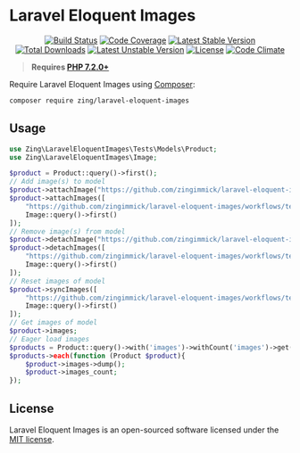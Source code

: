 # Laravel Eloquent Images
<p align="center">
<a href="https://github.com/zingimmick/laravel-eloquent-images/actions"><img src="https://github.com/zingimmick/laravel-eloquent-images/workflows/tests/badge.svg" alt="Build Status"></a>
<a href="https://codecov.io/gh/zingimmick/laravel-eloquent-images"><img src="https://codecov.io/gh/zingimmick/laravel-eloquent-images/branch/main/graph/badge.svg" alt="Code Coverage" /></a>
<a href="https://packagist.org/packages/zing/laravel-eloquent-images"><img src="https://poser.pugx.org/zing/laravel-eloquent-images/v/stable.svg" alt="Latest Stable Version"></a>
<a href="https://packagist.org/packages/zing/laravel-eloquent-images"><img src="https://poser.pugx.org/zing/laravel-eloquent-images/downloads" alt="Total Downloads"></a>
<a href="https://packagist.org/packages/zing/laravel-eloquent-images"><img src="https://poser.pugx.org/zing/laravel-eloquent-images/v/unstable.svg" alt="Latest Unstable Version"></a>
<a href="https://packagist.org/packages/zing/laravel-eloquent-images"><img src="https://poser.pugx.org/zing/laravel-eloquent-images/license" alt="License"></a>
<a href="https://codeclimate.com/github/zingimmick/laravel-eloquent-images/maintainability"><img src="https://api.codeclimate.com/v1/badges/3d8276d89c4f346eddd5/maintainability" alt="Code Climate" /></a>
</p>

> **Requires [PHP 7.2.0+](https://php.net/releases/)**

Require Laravel Eloquent Images using [Composer](https://getcomposer.org):

```bash
composer require zing/laravel-eloquent-images
```
## Usage

```php
use Zing\LaravelEloquentImages\Tests\Models\Product;
use Zing\LaravelEloquentImages\Image;

$product = Product::query()->first();
// Add image(s) to model
$product->attachImage("https://github.com/zingimmick/laravel-eloquent-images/workflows/tests/badge.svg");
$product->attachImages([
    "https://github.com/zingimmick/laravel-eloquent-images/workflows/tests/badge.svg",
    Image::query()->first()
]);
// Remove image(s) from model
$product->detachImage("https://github.com/zingimmick/laravel-eloquent-images/workflows/tests/badge.svg");
$product->detachImages([
    "https://github.com/zingimmick/laravel-eloquent-images/workflows/tests/badge.svg",
    Image::query()->first()
]);
// Reset images of model
$product->syncImages([
    "https://github.com/zingimmick/laravel-eloquent-images/workflows/tests/badge.svg",
    Image::query()->first()
]);
// Get images of model
$product->images;
// Eager load images
$products = Product::query()->with('images')->withCount('images')->get();
$products->each(function (Product $product){
    $product->images->dump();
    $product->images_count;
});
```

## License

Laravel Eloquent Images is an open-sourced software licensed under the [MIT license](LICENSE).

